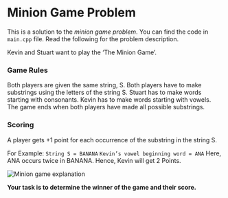 # Minion Game Problem
This is a solution to the *minion game problem*. You can find the code in `main.cpp` file. Read the following for the problem description.

Kevin and Stuart want to play the ‘The Minion Game’.

### Game Rules

Both players are given the same string, S.
Both players have to make substrings using the letters of the string S.
Stuart has to make words starting with consonants.
Kevin has to make words starting with vowels.
The game ends when both players have made all possible substrings.

### Scoring
A player gets +1 point for each occurrence of the substring in the string S.

For Example:
`String S = BANANA`
`Kevin’s vowel beginning word = ANA`
Here, ANA occurs twice in BANANA. Hence, Kevin will get 2 Points.

![Minion game explanation](https://miro.medium.com/v2/resize:fit:720/format:webp/0*7mQszTlzRdIlWxCO.png)

**Your task is to determine the winner of the game and their score.**
